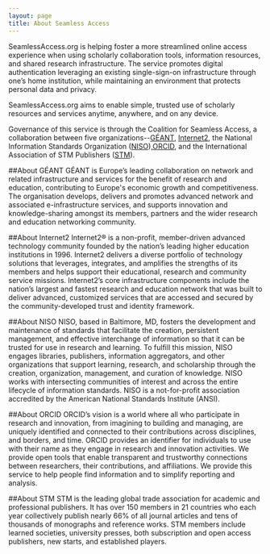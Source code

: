 ```yaml
---
layout: page
title: About Seamless Access
---
```


SeamlessAccess.org is helping foster a more streamlined online access experience when using scholarly collaboration tools, information resources, and shared research infrastructure. The service promotes digital authentication leveraging an existing single-sign-on infrastructure through one’s home institution, while maintaining an environment that protects personal data and privacy. 

SeamlessAccess.org aims to enable simple, trusted use of scholarly resources and services anytime, anywhere, and on any device.

Governance of this service is through the Coalition for Seamless Access, a collaboration between five organizations--[GÉANT](https://geant.org), [Internet2](https://internet2.edu), the National Information Standards Organization ([NISO](https://niso.org)),[ORCID](https://orcid.org), and the International Association of STM Publishers ([STM](https://stm-assoc.org)).

##About GÉANT
GÉANT is Europe’s leading collaboration on network and related infrastructure and services for the benefit of research and education, contributing to Europe's economic growth and competitiveness. The organisation develops, delivers and promotes advanced network and associated e-infrastructure services, and supports innovation and knowledge-sharing amongst its members, partners and the wider research and education networking community. 

##About Internet2
Internet2® is a non-profit, member-driven advanced technology community founded by the nation’s leading higher education institutions in 1996. Internet2 delivers a diverse portfolio of technology solutions that leverages, integrates, and amplifies the strengths of its members and helps support their educational, research and community service missions. Internet2’s core infrastructure components include the nation’s largest and fastest research and education network that was built to deliver advanced, customized services that are accessed and secured by the community-developed trust and identity framework. 

##About NISO
NISO, based in Baltimore, MD, fosters the development and maintenance of standards that facilitate the creation, persistent management, and effective interchange of information so that it can be trusted for use in research and learning. To fulfill this mission, NISO engages libraries, publishers, information aggregators, and other organizations that support learning, research, and scholarship through the creation, organization, management, and curation of knowledge. NISO works with intersecting communities of interest and across the entire lifecycle of information standards. NISO is a not-for-profit association accredited by the American National Standards Institute (ANSI). 

##About ORCID
ORCID’s vision is a world where all who participate in research and innovation, from imagining to building and managing, are uniquely identified and connected to their contributions across disciplines, and borders, and time. ORCID provides an identifier for individuals to use with their name as they engage in research and innovation activities. We provide open tools that enable transparent and trustworthy connections between researchers, their contributions, and affiliations. We provide this service to help people find information and to simplify reporting and analysis.

##About STM
STM is the leading global trade association for academic and professional publishers. It has over 150 members in 21 countries who each year collectively publish nearly 66% of all journal articles and tens of thousands of monographs and reference works. STM members include learned societies, university presses, both subscription and open access publishers, new starts, and established players.  






 
